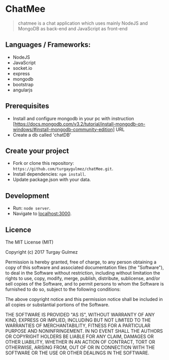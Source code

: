 ChatMee
===========================

> chatmee is a chat application which uses mainly NodeJS and MongoDB as back-end and JavaScript as front-end

Languages / Frameworks:
-------------------
* NodeJS
* JavaScript
* socket.io
* express
* mongodb
* bootstrap
* angularjs

Prerequisites
-----------
* Install and configure mongodb in your pc with instruction [https://docs.mongodb.com/v3.2/tutorial/install-mongodb-on-windows/#install-mongodb-community-edition] URL
* Create a db called 'chatDB'

Create your project
-------------------
* Fork or clone this repository:
`https://github.com/turgaygulmez/chatMee.git`.
* Install dependencies: `npm install`.
* Update package.json with your data.

Development
-----------
* Run: `node server`.
* Navigate to [localhost:3000](http://localhost:3000/).

Licence
-------
The MIT License (MIT)

Copyright (c) 2017 Turgay Gulmez

Permission is hereby granted, free of charge, to any person obtaining a copy
of this software and associated documentation files (the "Software"), to deal
in the Software without restriction, including without limitation the rights
to use, copy, modify, merge, publish, distribute, sublicense, and/or sell
copies of the Software, and to permit persons to whom the Software is
furnished to do so, subject to the following conditions:

The above copyright notice and this permission notice shall be included in
all copies or substantial portions of the Software.

THE SOFTWARE IS PROVIDED "AS IS", WITHOUT WARRANTY OF ANY KIND, EXPRESS OR
IMPLIED, INCLUDING BUT NOT LIMITED TO THE WARRANTIES OF MERCHANTABILITY,
FITNESS FOR A PARTICULAR PURPOSE AND NONINFRINGEMENT. IN NO EVENT SHALL THE
AUTHORS OR COPYRIGHT HOLDERS BE LIABLE FOR ANY CLAIM, DAMAGES OR OTHER
LIABILITY, WHETHER IN AN ACTION OF CONTRACT, TORT OR OTHERWISE, ARISING FROM,
OUT OF OR IN CONNECTION WITH THE SOFTWARE OR THE USE OR OTHER DEALINGS IN
THE SOFTWARE.